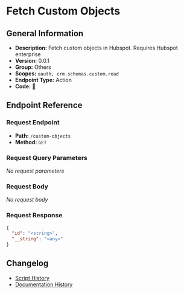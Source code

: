 # Fetch Custom Objects

## General Information

- **Description:** Fetch custom objects in Hubspot. Requires Hubspot enterprise
- **Version:** 0.0.1
- **Group:** Others
- **Scopes:** `oauth, crm.schemas.custom.read`
- **Endpoint Type:** Action
- **Code:** [🔗](https://github.com/NangoHQ/integration-templates/tree/main/integrations/hubspot/actions/fetch-custom-objects.ts)


## Endpoint Reference

### Request Endpoint

- **Path:** `/custom-objects`
- **Method:** `GET`

### Request Query Parameters

_No request parameters_

### Request Body

_No request body_

### Request Response

```json
{
  "id": "<string>",
  "__string": "<any>"
}
```

## Changelog

- [Script History](https://github.com/NangoHQ/integration-templates/commits/main/integrations/hubspot/actions/fetch-custom-objects.ts)
- [Documentation History](https://github.com/NangoHQ/integration-templates/commits/main/integrations/hubspot/actions/fetch-custom-objects.md)

<!-- END  GENERATED CONTENT -->

